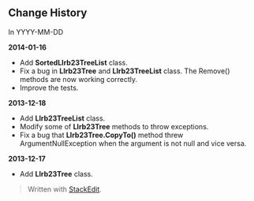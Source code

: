 Change History
--------------

In YYYY-MM-DD

**2014-01-16**

- Add **SortedLlrb23TreeList** class.
- Fix a bug in **Llrb23Tree** and **Llrb23TreeList** class. The Remove() methods are now working correctly.
- Improve the tests.

**2013-12-18**

- Add **Llrb23TreeList** class.
- Modify some of **Llrb23Tree** methods to throw exceptions.
- Fix a bug that **Llrb23Tree.CopyTo()** method threw ArgumentNullException when the argument is not null and vice versa.

**2013-12-17**

- Add **Llrb23Tree** class.


> Written with [StackEdit](http://benweet.github.io/stackedit/).